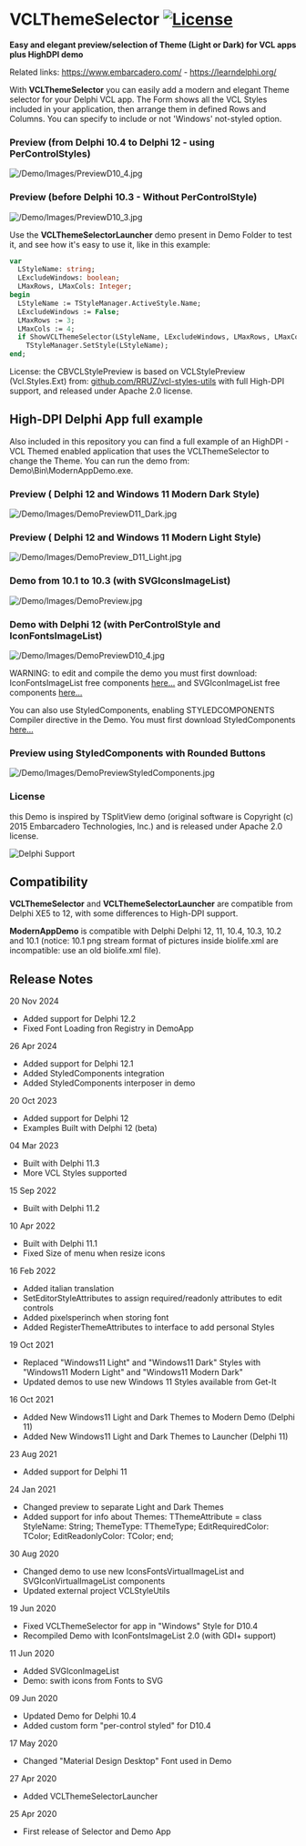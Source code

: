 ﻿# VCLThemeSelector [![License](https://img.shields.io/badge/License-Apache%202.0-yellowgreen.svg)](https://opensource.org/licenses/Apache-2.0)

**Easy and elegant preview/selection of Theme (Light or Dark) for VCL apps plus HighDPI demo**

Related links: https://www.embarcadero.com/ - https://learndelphi.org/

With **VCLThemeSelector** you can easily add a modern and elegant Theme selector for your Delphi VCL app. The Form shows all the VCL Styles included in your application, then arrange them in defined Rows and Columns. You can specify to include or not 'Windows' not-styled option.

### Preview (from Delphi 10.4 to Delphi 12 - using PerControlStyles)
![/Demo/Images/PreviewD10_4.jpg](./Demo/Images/PreviewD10_4.jpg)

### Preview (before Delphi 10.3 - Without PerControlStyle)
![/Demo/Images/PreviewD10_3.jpg](./Demo/Images/PreviewD10_3.jpg)

Use the **VCLThemeSelectorLauncher** demo present in Demo Folder to test it, and see how it's easy to use it, like in this example:

```pascal
var
  LStyleName: string;
  LExcludeWindows: boolean;
  LMaxRows, LMaxCols: Integer;
begin  
  LStyleName := TStyleManager.ActiveStyle.Name;
  LExcludeWindows := False;
  LMaxRows := 3;
  LMaxCols := 4;
  if ShowVCLThemeSelector(LStyleName, LExcludeWindows, LMaxRows, LMaxCols) then
    TStyleManager.SetStyle(LStyleName);
end;    
```

License: the CBVCLStylePreview is based on VCLStylePreview (Vcl.Styles.Ext) from:
[github.com/RRUZ/vcl-styles-utils](https://github.com/RRUZ/vcl-styles-utils/) with full High-DPI support, and released under Apache 2.0 license.

## High-DPI Delphi App full example ##

Also included in this repository you can find a full example of an HighDPI - VCL Themed enabled application that uses the VCLThemeSelector to change the Theme. You can run the demo from: Demo\Bin\ModernAppDemo.exe.

### Preview ( Delphi 12 and Windows 11 Modern Dark Style)
![/Demo/Images/DemoPreviewD11_Dark.jpg](./Demo/Images/DemoPreviewD11_Dark.jpg)

### Preview ( Delphi 12 and Windows 11 Modern Light Style)
![/Demo/Images/DemoPreview_D11_Light.jpg](/Demo/Images/DemoPreview_D11_Light.jpg)

### Demo from 10.1 to 10.3 (with SVGIconsImageList)
![/Demo/Images/DemoPreview.jpg](./Demo/Images/DemoPreview.jpg)

### Demo with Delphi 12 (with PerControlStyle and IconFontsImageList)
![/Demo/Images/DemoPreviewD10_4.jpg](./Demo/Images/DemoPreviewD10_4.jpg)

WARNING: to edit and compile the demo you must first download:
IconFontsImageList free components [here...](https://github.com/EtheaDev/IconFontsImageList/) and SVGIconImageList free components [here...](https://github.com/EtheaDev/SVGIconImageList/)

You can also use StyledComponents, enabling STYLEDCOMPONENTS Compiler directive in the Demo. You must first download StyledComponents [here...](https://github.com/EtheaDev/StyledComponents/)

### Preview using StyledComponents with Rounded Buttons
![/Demo/Images/DemoPreviewStyledComponents.jpg](./Demo/Images/DemoPreviewStyledComponents.jpg)

### License

this Demo is inspired by TSplitView demo (original software is Copyright (c) 2015 Embarcadero Technologies, Inc.) and is released under Apache 2.0 license.

![Delphi Support](./Demo/Images/SupportingDelphi.jpg)

## Compatibility ##

**VCLThemeSelector** and **VCLThemeSelectorLauncher** are compatible from Delphi XE5 to 12, with some differences to High-DPI support.

**ModernAppDemo** is compatible with Delphi Delphi 12, 11, 10.4, 10.3, 10.2 and 10.1 (notice: 10.1 png stream format of pictures inside biolife.xml are incompatible: use an old biolife.xml file).

## Release Notes ##

20 Nov 2024
- Added support for Delphi 12.2
- Fixed Font Loading fron Registry in DemoApp

26 Apr 2024
- Added support for Delphi 12.1
- Added StyledComponents integration
- Added StyledComponents interposer in demo

20 Oct 2023
- Added support for Delphi 12
- Examples Built with Delphi 12 (beta)

04 Mar 2023
- Built with Delphi 11.3
- More VCL Styles supported

15 Sep 2022
- Built with Delphi 11.2

10 Apr 2022
- Built with Delphi 11.1
- Fixed Size of menu when resize icons

16 Feb 2022
- Added italian translation
- SetEditorStyleAttributes to assign required/readonly attributes to edit controls
- Added pixelsperinch when storing font
- Added RegisterThemeAttributes to interface to add personal Styles

19 Oct 2021
- Replaced "Windows11 Light" and "Windows11 Dark" Styles with "Windows11 Modern Light" and "Windows11 Modern Dark"
- Updated demos to use new Windows 11 Styles available from Get-It

16 Oct 2021
- Added New Windows11 Light and Dark Themes to Modern Demo (Delphi 11)
- Added New Windows11 Light and Dark Themes to Launcher (Delphi 11)

23 Aug 2021
- Added support for Delphi 11

24 Jan 2021
- Changed preview to separate Light and Dark Themes
- Added support for info about Themes: 
  TThemeAttribute = class
    StyleName: String;
    ThemeType: TThemeType;
    EditRequiredColor: TColor;
    EditReadonlyColor: TColor;
  end;
  
30 Aug 2020
- Changed demo to use new IconsFontsVirtualImageList and SVGIconVirtualImageList components
- Updated external project VCLStyleUtils

19 Jun 2020
- Fixed VCLThemeSelector for app in "Windows" Style for D10.4
- Recompiled Demo with IconFontsImageList 2.0 (with GDI+ support)

11 Jun 2020
- Added SVGIconImageList
- Demo: swith icons from Fonts to SVG

09 Jun 2020
- Updated Demo for Delphi 10.4
- Added custom form "per-control styled" for D10.4

17 May 2020
- Changed "Material Design Desktop" Font used in Demo

27 Apr 2020
- Added VCLThemeSelectorLauncher 

25 Apr 2020
- First release of Selector and Demo App
